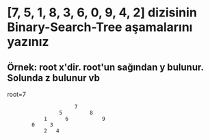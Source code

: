 # [7, 5, 1, 8, 3, 6, 0, 9, 4, 2] dizisinin Binary-Search-Tree aşamalarını yazınız

## Örnek: root x'dir. root'un sağından y bulunur. Solunda z bulunur vb

root=7

                          7
                     5         8
                1      6           9
            0     3
                2   4
